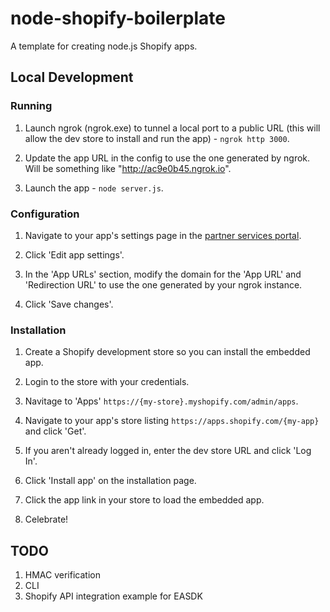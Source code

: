 # node-shopify-boilerplate

A template for creating node.js Shopify apps.

## Local Development

### Running

1. Launch ngrok (ngrok.exe) to tunnel a local port to a public URL (this will allow the dev store to install and run the app) - ```ngrok http 3000```.

2. Update the app URL in the config to use the one generated by ngrok. Will be something like "http://ac9e0b45.ngrok.io".

3. Launch the app - ```node server.js```.

### Configuration

1. Navigate to your app's settings page in the [partner services portal](https://app.shopify.com/services/partners/api_clients).

2. Click 'Edit app settings'.

3. In the 'App URLs' section, modify the domain for the 'App URL' and 'Redirection URL' to use the one generated by your ngrok instance.

4. Click 'Save changes'.

### Installation

1. Create a Shopify development store so you can install the embedded app.

2. Login to the store with your credentials.

3. Navitage to 'Apps' ```https://{my-store}.myshopify.com/admin/apps```.

5. Navigate to your app's store listing ```https://apps.shopify.com/{my-app}``` and click 'Get'.

6. If you aren't already logged in, enter the dev store URL and click 'Log In'.

7. Click 'Install app' on the installation page.

8. Click the app link in your store to load the embedded app.

9. Celebrate!

## TODO

1. HMAC verification
2. CLI
3. Shopify API integration example for EASDK
